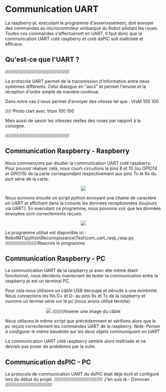 # Communication UART

La raspberry pi, executant le programme d'asserivssement, doit envoyer des commandes au microcontroleur embarqué du Robot pilotant les roues.
Toutes ces commandes s'effectueront en UART. Il faut donc que la communication UART coté raspberry et coté dsPIC soit maîtrisée et efficace.

## Qu'est-ce que l'UART ?

/////////////////////////////////////////

Le protocole UART permet de la transmission d'information entre deux systèmes différents. Celui dialogue en "ascii" et permet l'envoie et la réception d'ordre simple de manière continue.

Dans notre cas il nous permet d'envoyer des vitesse tel que : VtsM 100 100

//// Photo Uart avec Vtsm 100 100

Mais aussi de savoir les vitesses réelles des roues par rapport à la consigne.

/////////////////////////////////////////

## Communication Raspberry - Raspberry
Nous commençons par étudier la communication UART coté raspberry.
Pour pouvoir réaliser cela, nous court-circuitons la pins 8 et 10 (ou GPIO14 et GPIO15) de la carte correspondant respectivement aux pins Tx et Rx du port série de la carte.

<p align="center">
  <img src="..\..\Trucs_utiles\Presentation\images\image_pin_rasp.png">
</p> 

Nous ecrivons ensuite un script python envoyant une chaine de caractère en UART et affichant dans la console les données receptionnées (toujours via UART). En executant ce programme, nous pouvons voir que les données envoyées sont correctements reçues.

<p align="center">
  <img src="..\..\Trucs_utiles\Presentation\captures\Communication_RASP-RASP_reduite.png">
</p> 

Le programme utilisé est disponible ici : RobotMT\python\Reconnaissance\Test\com_uart_rasp_rasp.py /////////////////////Reecrire le programme 

## Communication Raspberry - PC

La communication UART de la raspberry pi avec elle même étant fonctionnel, nous décidons maintenant de tester la communication entre la raspberry pi est un terminal PC.

Pour cela nous utilisons un câble USB découpé et dénudé à une extrémité. Nous connectons les fils D+ et D- au pins Rx et Tx de la raspberry et ouvrons un termial série sur le pc (nous avons utilisé termite).

<p align="center">
  <img src="..\..\Trucs_utiles\Presentation\images\liaison_uart_raspberry_pc.png"> ////////Inserer une image du câble
</p> 

Nous utilisons le même script que précédemment et vérifions alors que le pc reçois correctement les commandes UART de la raspberry.
*Note: Penser à configurer le même baudrate sur les deux objets communiquant en UART*

La communication UART côté raspberry semble alors maîtrisée et ne devrais pas poser de problèmes par la suite.

## Communication dsPIC - PC

Le protocole de communicaiton UART du dsPIC était déjà écrit et configuré lors du début du projet.
///////////////////////////////
J'en suis là - Donovan
//////////////////////////////
